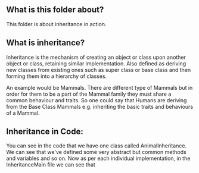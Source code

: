 ## What is this folder about?
This folder is about inheritance in action. 

## What is inheritance? 
Inheritance is the mechanism of creating an object or class upon another object or class, retaining similar implementation. Also defined as deriving new classes from existing ones such as super class or base class and then forming them into a hierarchy of classes.

An example would be Mammals. There are different type of Mammals but in order for them to be a part of the Mammal family they must share a common behaviour and traits. So one could say that Humans are deriving from the Base Class Mammals e.g. inheriting the basic traits and behaviours of a Mammal.

## Inheritance in Code:
You can see in the code that we have one class called AnimalInheritance. We can see that we've defined some very abstract but common methods and variables and so on. 
Now as per each individual implementation, in the InheritanceMain file we can see that 